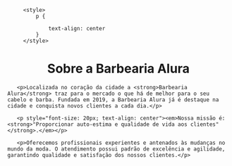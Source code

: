 <!DOCTYPE html>
<html lang="pt-br">
   <head>
   	   <meta charset="UTC-8">
   	   <title>Barbearia Alura</title>

         <style>
             p {

                 text-align: center
             }
         </style>
   </head>

   <body>
       <h1 style="text-align: center">Sobre a Barbearia Alura</h1>

       <p>Localizada no coração da cidade a <strong>Barbearia Alura</strong> traz para o mercado o que há de melhor para o seu cabelo e barba. Fundada em 2019, a Barbearia Alura já é destaque na cidade e conquista novos clientes a cada dia.</p>

       <p style="font-size: 20px; text-align: center"><em>Nossa missão é: <strong>"Proporcionar auto-estima e qualidade de vida aos clientes"</strong>.</em></p>

       <p>Oferecemos profissionais experientes e antenados às mudanças no mundo da moda. O atendimento possui padrão de excelência e agilidade, garantindo qualidade e satisfação dos nossos clientes.</p>
   </body>
</html>
